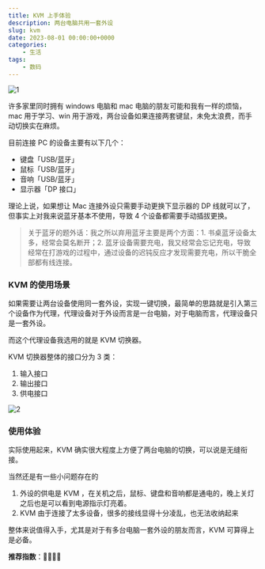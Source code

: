 ```yaml
---
title: KVM 上手体验
description: 两台电脑共用一套外设
slug: kvm
date: 2023-08-01 00:00:00+0000
categories:
    - 生活
tags:
    - 数码
---
```


![1](https://fox-obsidian.oss-cn-nanjing.aliyuncs.com/img/1.jpg)

许多家里同时拥有 windows 电脑和 mac 电脑的朋友可能和我有一样的烦恼，mac 用于学习、win 用于游戏，两台设备如果连接两套键鼠，未免太浪费，而手动切换实在麻烦。

目前连接 PC 的设备主要有以下几个：

- 键盘「USB/蓝牙」
- 鼠标「USB/蓝牙」
- 音响「USB/蓝牙」
- 显示器「DP 接口」

理论上说，如果想让 Mac 连接外设只需要手动更换下显示器的 DP 线就可以了，但事实上对我来说蓝牙基本不使用，导致 4 个设备都需要手动插拔更换。

> 关于蓝牙的题外话：我之所以弃用蓝牙主要是两个方面：1. 书桌蓝牙设备太多，经常会莫名断开；2. 蓝牙设备需要充电，我又经常会忘记充电，导致经常在打游戏的过程中，通过设备的迟钝反应才发现需要充电，所以干脆全部都有线连接。

### KVM 的使用场景

如果需要让两台设备使用同一套外设，实现一键切换，最简单的思路就是引入第三个设备作为代理，代理设备对于外设而言是一台电脑，对于电脑而言，代理设备只是一套外设。

而这个代理设备我选用的就是 KVM 切换器。

KVM 切换器整体的接口分为 3  类：

1. 输入接口
2. 输出接口
3. 供电接口

![2](https://fox-obsidian.oss-cn-nanjing.aliyuncs.com/img/2.jpg)

### 使用体验

实际使用起来，KVM 确实很大程度上方便了两台电脑的切换，可以说是无缝衔接。

当然还是有一些小问题存在的

1. 外设的供电是 KVM ，在关机之后，鼠标、键盘和音响都是通电的，晚上关灯之后也是可以看到电源指示灯亮着。
2. KVM 由于连接了太多设备，很多的接线显得十分凌乱，也无法收纳起来

整体来说值得入手，尤其是对于有多台电脑一套外设的朋友而言，KVM 可算得上是必备。

**推荐指数**：🌟🌟🌟🌟


